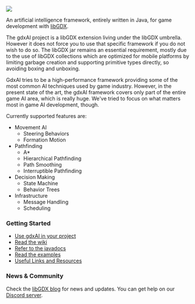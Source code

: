 ![](https://cloud.githubusercontent.com/assets/2366334/4677025/64ae592a-55e2-11e4-8a31-31c2941ff995.png)

An artificial intelligence framework, entirely written in Java, for game development
with [libGDX](https://github.com/hojat72elect/libgdx).

The gdxAI project is a libGDX extension living under the libGDX umbrella. However it does not force
you to use that specific framework if you do not wish to do so. The libGDX jar remains an essential
requirement, mostly due to the use of libGDX collections which are optimized for mobile platforms by
limiting garbage creation and supporting primitive types directly, so avoiding boxing and unboxing.

GdxAI tries to be a high-performance framework providing some of the most common AI techniques used
by game industry.
However, in the present state of the art, the gdxAI framework covers only part of the entire game AI
area, which is really huge. We've tried to focus on what matters most in game AI development,
though.

Currently supported features are:

- Movement AI
    * Steering Behaviors
    * Formation Motion
- Pathfinding
    * A*
    * Hierarchical Pathfinding
    * Path Smoothing
    * Interruptible Pathfinding
- Decision Making
    * State Machine
    * Behavior Trees
- Infrastructure
    * Message Handling
    * Scheduling

### Getting Started

* [Use gdxAI in your project](https://github.com/libgdx/gdx-ai/wiki/Getting-started-with-gdxAI)
* [Read the wiki](https://github.com/libgdx/gdx-ai/wiki)
* [Refer to the javadocs](https://javadoc.io/doc/com.badlogicgames.gdx/gdx-ai/latest/index.html)
* [Read the examples](https://github.com/libgdx/gdx-ai/tree/master/tests)
* [Useful Links and Resources](https://github.com/libgdx/gdx-ai/wiki/Useful-Links-and-Resources)

### News & Community

Check the [libGDX blog](https://libgdx.com/news/) for news and updates. You can get help on
our [Discord server](https://libgdx.com/community/discord/).